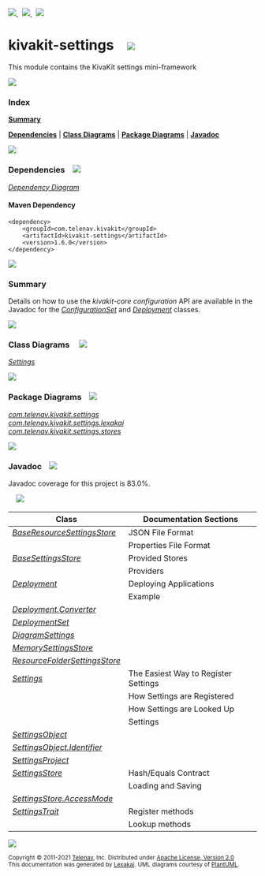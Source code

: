 [//]: # (start-user-text)

<a href="https://www.kivakit.org">
<img src="https://telenav.github.io/telenav-assets/images/icons/web-32.png" srcset="https://telenav.github.io/telenav-assets/images/icons/web-32-2x.png 2x"/>
</a>
&nbsp;
<a href="https://twitter.com/openkivakit">
<img src="https://telenav.github.io/telenav-assets/images/logos/twitter/twitter-32.png" srcset="https://telenav.github.io/telenav-assets/images/logos/twitter/twitter-32-2x.png 2x"/>
</a>
&nbsp;
<a href="https://kivakit.zulipchat.com">
<img src="https://telenav.github.io/telenav-assets/images/logos/zulip/zulip-32.png" srcset="https://telenav.github.io/telenav-assets/images/logos/zulip/zulip-32-2x.png 2x"/>
</a>

[//]: # (end-user-text)

# kivakit-settings &nbsp;&nbsp; <img src="https://telenav.github.io/telenav-assets/images/icons/puzzle-32.png" srcset="https://telenav.github.io/telenav-assets/images/icons/puzzle-32-2x.png 2x"/>

This module contains the KivaKit settings mini-framework

<img src="https://telenav.github.io/telenav-assets/images/separators/horizontal-line-512.png" srcset="https://telenav.github.io/telenav-assets/images/separators/horizontal-line-512-2x.png 2x"/>

### Index

[**Summary**](#summary)  

[**Dependencies**](#dependencies) | [**Class Diagrams**](#class-diagrams) | [**Package Diagrams**](#package-diagrams) | [**Javadoc**](#javadoc)

<img src="https://telenav.github.io/telenav-assets/images/separators/horizontal-line-512.png" srcset="https://telenav.github.io/telenav-assets/images/separators/horizontal-line-512-2x.png 2x"/>

### Dependencies <a name="dependencies"></a> &nbsp;&nbsp; <img src="https://telenav.github.io/telenav-assets/images/icons/dependencies-32.png" srcset="https://telenav.github.io/telenav-assets/images/icons/dependencies-32-2x.png 2x"/>

[*Dependency Diagram*](https://www.kivakit.org/1.6.0/lexakai/kivakit/kivakit-settings/documentation/diagrams/dependencies.svg)

#### Maven Dependency

    <dependency>
        <groupId>com.telenav.kivakit</groupId>
        <artifactId>kivakit-settings</artifactId>
        <version>1.6.0</version>
    </dependency>

<img src="https://telenav.github.io/telenav-assets/images/separators/horizontal-line-128.png" srcset="https://telenav.github.io/telenav-assets/images/separators/horizontal-line-128-2x.png 2x"/>

[//]: # (start-user-text)

### Summary <a name = "summary"></a>

Details on how to use the *kivakit-core configuration* API are available in the Javadoc for the
[*ConfigurationSet*](https://telenav.github.io/kivakit/javadoc/kivakit.core.configuration/com/telenav/kivakit/core/configuration/ConfigurationSet.html) and
[*Deployment*](https://telenav.github.io/kivakit/javadoc/kivakit.core.configuration/com/telenav/kivakit/core/configuration/Deployment.html) classes.

[//]: # (end-user-text)

<img src="https://telenav.github.io/telenav-assets/images/separators/horizontal-line-128.png" srcset="https://telenav.github.io/telenav-assets/images/separators/horizontal-line-128-2x.png 2x"/>

### Class Diagrams <a name="class-diagrams"></a> &nbsp; &nbsp; <img src="https://telenav.github.io/telenav-assets/images/icons/diagram-40.png" srcset="https://telenav.github.io/telenav-assets/images/icons/diagram-40-2x.png 2x"/>

[*Settings*](https://www.kivakit.org/1.6.0/lexakai/kivakit/kivakit-settings/documentation/diagrams/diagram-settings.svg)

<img src="https://telenav.github.io/telenav-assets/images/separators/horizontal-line-128.png" srcset="https://telenav.github.io/telenav-assets/images/separators/horizontal-line-128-2x.png 2x"/>

### Package Diagrams <a name="package-diagrams"></a> &nbsp;&nbsp; <img src="https://telenav.github.io/telenav-assets/images/icons/box-32.png" srcset="https://telenav.github.io/telenav-assets/images/icons/box-32-2x.png 2x"/>

[*com.telenav.kivakit.settings*](https://www.kivakit.org/1.6.0/lexakai/kivakit/kivakit-settings/documentation/diagrams/com.telenav.kivakit.settings.svg)  
[*com.telenav.kivakit.settings.lexakai*](https://www.kivakit.org/1.6.0/lexakai/kivakit/kivakit-settings/documentation/diagrams/com.telenav.kivakit.settings.lexakai.svg)  
[*com.telenav.kivakit.settings.stores*](https://www.kivakit.org/1.6.0/lexakai/kivakit/kivakit-settings/documentation/diagrams/com.telenav.kivakit.settings.stores.svg)

<img src="https://telenav.github.io/telenav-assets/images/separators/horizontal-line-128.png" srcset="https://telenav.github.io/telenav-assets/images/separators/horizontal-line-128-2x.png 2x"/>

### Javadoc <a name="javadoc"></a> &nbsp;&nbsp; <img src="https://telenav.github.io/telenav-assets/images/icons/books-24.png" srcset="https://telenav.github.io/telenav-assets/images/icons/books-24-2x.png 2x"/>

Javadoc coverage for this project is 83.0%.  
  
&nbsp; &nbsp; <img src="https://telenav.github.io/telenav-assets/images/meter/meter-80-96.png" srcset="https://telenav.github.io/telenav-assets/images/meter/meter-80-96-2x.png 2x"/>




| Class | Documentation Sections |
|---|---|
| [*BaseResourceSettingsStore*](https://www.kivakit.org/1.6.0/javadoc/kivakit/kivakit.settings//////////////////////////////////////////////////////////////.html) | JSON File Format |  
| | Properties File Format |  
| [*BaseSettingsStore*](https://www.kivakit.org/1.6.0/javadoc/kivakit/kivakit.settings///////////////////////////////////////////////.html) | Provided Stores |  
| | Providers |  
| [*Deployment*](https://www.kivakit.org/1.6.0/javadoc/kivakit/kivakit.settings////////////////////////////////////////.html) | Deploying Applications |  
| | Example |  
| [*Deployment.Converter*](https://www.kivakit.org/1.6.0/javadoc/kivakit/kivakit.settings//////////////////////////////////////////////////.html) |  |  
| [*DeploymentSet*](https://www.kivakit.org/1.6.0/javadoc/kivakit/kivakit.settings///////////////////////////////////////////.html) |  |  
| [*DiagramSettings*](https://www.kivakit.org/1.6.0/javadoc/kivakit/kivakit.settings/////////////////////////////////////////////////////.html) |  |  
| [*MemorySettingsStore*](https://www.kivakit.org/1.6.0/javadoc/kivakit/kivakit.settings////////////////////////////////////////////////////////.html) |  |  
| [*ResourceFolderSettingsStore*](https://www.kivakit.org/1.6.0/javadoc/kivakit/kivakit.settings////////////////////////////////////////////////////////////////.html) |  |  
| [*Settings*](https://www.kivakit.org/1.6.0/javadoc/kivakit/kivakit.settings//////////////////////////////////////.html) | The Easiest Way to Register Settings |  
| | How Settings are Registered |  
| | How Settings are Looked Up |  
| | Settings |  
| [*SettingsObject*](https://www.kivakit.org/1.6.0/javadoc/kivakit/kivakit.settings////////////////////////////////////////////.html) |  |  
| [*SettingsObject.Identifier*](https://www.kivakit.org/1.6.0/javadoc/kivakit/kivakit.settings///////////////////////////////////////////////////////.html) |  |  
| [*SettingsProject*](https://www.kivakit.org/1.6.0/javadoc/kivakit/kivakit.settings/////////////////////////////////////////////.html) |  |  
| [*SettingsStore*](https://www.kivakit.org/1.6.0/javadoc/kivakit/kivakit.settings///////////////////////////////////////////.html) | Hash/Equals Contract |  
| | Loading and Saving |  
| [*SettingsStore.AccessMode*](https://www.kivakit.org/1.6.0/javadoc/kivakit/kivakit.settings//////////////////////////////////////////////////////.html) |  |  
| [*SettingsTrait*](https://www.kivakit.org/1.6.0/javadoc/kivakit/kivakit.settings///////////////////////////////////////////.html) | Register methods |  
| | Lookup methods |  

[//]: # (start-user-text)



[//]: # (end-user-text)

<img src="https://telenav.github.io/telenav-assets/images/separators/horizontal-line-512.png" srcset="https://telenav.github.io/telenav-assets/images/separators/horizontal-line-512-2x.png 2x"/>

<sub>Copyright &#169; 2011-2021 [Telenav](https://telenav.com), Inc. Distributed under [Apache License, Version 2.0](LICENSE)</sub>  
<sub>This documentation was generated by [Lexakai](https://lexakai.org). UML diagrams courtesy of [PlantUML](https://plantuml.com).</sub>
